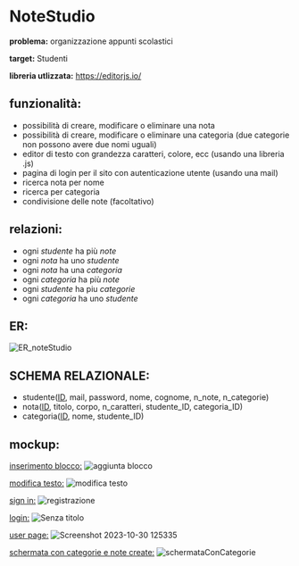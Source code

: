 # NoteStudio
**problema:**
organizzazione appunti scolastici

**target:**
Studenti

**libreria utlizzata:**
https://editorjs.io/

## funzionalità:
 - possibilità di creare, modificare o eliminare una nota
 - possibilità di creare, modificare o eliminare una categoria (due categorie non possono avere due nomi uguali)
 - editor di testo con grandezza caratteri, colore, ecc (usando una libreria .js)
 - pagina di login per il sito con autenticazione utente (usando una mail)
 - ricerca nota per nome
 - ricerca per categoria
 - condivisione delle note (facoltativo)


## relazioni:
- ogni *studente* ha più *note*
- ogni *nota* ha uno *studente*
- ogni *nota* ha una *categoria*
- ogni *categoria* ha più *note*
- ogni *studente* ha piu *categorie*
- ogni *categoria* ha uno *studente*

## ER:

![ER_noteStudio](https://github.com/Gavoci/NoteStudio/assets/101709194/020f4285-d32d-479d-8f72-fccc32253bc4)



## SCHEMA RELAZIONALE:
- studente(<ins>ID</ins>, mail, password, nome, cognome, n_note, n_categorie)
- nota(<ins>ID</ins>, titolo, corpo, n_caratteri, studente_ID, categoria_ID)
- categoria(<ins>ID</ins>, nome, studente_ID)


## mockup:

<ins>inserimento blocco:</ins>
![aggiunta blocco](https://github.com/Gavoci/NoteStudio/assets/101709194/59a2a8eb-24d0-4b6b-a943-bc6d89bb0ac3)



<ins>modifica testo:</ins>
![modifica testo](https://github.com/Gavoci/NoteStudio/assets/101709194/010fa7d1-d51c-4be5-ba3b-ea903e81e8ab)



<ins>sign in:</ins>
![registrazione](https://github.com/Gavoci/NoteStudio/assets/101709194/323ee2a5-4133-48c3-9a53-00fb99d4c304)


<ins>login:</ins>
![Senza titolo](https://github.com/Gavoci/NoteStudio/assets/101709194/7e28dd47-d370-45a8-bfc9-a22a7ff2064c)


<ins>user page:</ins>
![Screenshot 2023-10-30 125335](https://github.com/Gavoci/NoteStudio/assets/101709194/6f2acb31-3618-400e-aac3-d34d24661cc6)

<ins>schermata con categorie e note create:</ins>
![schermataConCategorie](https://github.com/Gavoci/NoteStudio/assets/101709194/7e50ea87-5f8f-4736-bea1-1d3680d46f24)
